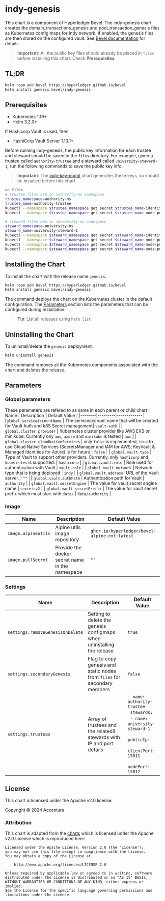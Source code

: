 [//]: # (##############################################################################################)
[//]: # (Copyright Accenture. All Rights Reserved.)
[//]: # (SPDX-License-Identifier: Apache-2.0)
[//]: # (##############################################################################################)

# indy-genesis

This chart is a component of Hyperledger Bevel. The indy-genesis chart creates the domain_transactions_genesis and pool_transaction_genesis files as Kubernetes config maps for Indy network. If enabled, the genesis files are then stored on the configured vault. See [Bevel documentation](https://hyperledger-bevel.readthedocs.io/en/latest/) for details.

> **Important**: All the public key files should already be placed in `files` before installing this chart. Check **Prerequisites**.

## TL;DR

```bash
helm repo add bevel https://hyperledger.github.io/bevel
helm install genesis bevel/indy-genesis
```

## Prerequisites

- Kubernetes 1.19+
- Helm 3.2.0+

If Hashicorp Vault is used, then
- HashiCorp Vault Server 1.13.1+

Before running indy-genesis, the public key information for each trustee and steward should be saved in the `files` directory. For example, given a trustee called `authority-trustee` and a steward called `university-steward-1`, run the following commands to save the public key info. 

> **Important**: The [indy-key-mgmt](../indy-key-mgmt/README.md) chart generates these keys, so should be installed before this chart.

```bash
cd files
# trustee files are in authority-ns namespace
trustee_namespace=authority-ns
trustee_name=authority-trustee
kubectl --namespace $trustee_namespace get secret $trustee_name-identity-public -o jsonpath='{.data.value}' | base64 -d | jq '.["did"]'> $trustee_name-did.json
kubectl --namespace $trustee_namespace get secret $trustee_name-node-public-verif-keys -o jsonpath='{.data.value}' | base64 -d | jq '.["verification-key"]' > $trustee_name-verkey.json

# steward files are in university-ns namespace
steward_namespace=university-ns
steward_name=university-steward-1
kubectl --namespace $steward_namespace get secret $steward_name-identity-public -o jsonpath='{.data.value}' | base64 -d | jq '.["did"]'> $steward_name-did.json
kubectl --namespace $steward_namespace get secret $steward_name-node-public-verif-keys -o jsonpath='{.data.value}' | base64 -d | jq '.["verification-key"]' > $steward_name-verkey.json
kubectl --namespace $steward_namespace get secret $steward_name-node-public-bls-keys -o jsonpath='{.data.value}' | base64 -d | jq '.["bls-key-pop"]' > $steward_name-blspop.json
kubectl --namespace $steward_namespace get secret $steward_name-node-public-bls-keys -o jsonpath='{.data.value}' | base64 -d | jq '.["bls-public-key"]' > $steward_name-blspub.json
```

## Installing the Chart

To install the chart with the release name `genesis`:

```bash
helm repo add bevel https://hyperledger.github.io/bevel
helm install genesis bevel/indy-genesis
```

The command deploys the chart on the Kubernetes cluster in the default configuration. The [Parameters](#parameters) section lists the parameters that can be configured during installation.

> **Tip**: List all releases using `helm list`

## Uninstalling the Chart

To uninstall/delete the `genesis` deployment:

```bash
helm uninstall genesis
```

The command removes all the Kubernetes components associated with the chart and deletes the release.

## Parameters

### Global parameters
These parameters are refered to as same in each parent or child chart
| Name   | Description  | Default Value |
|--------|---------|-------------|
|`global.serviceAccountName` | The serviceaccount name that will be created for Vault Auth and k8S Secret management| `vault-auth` |
| `global.cluster.provider` | Kubernetes cluster provider like AWS EKS or minikube. Currently ony `aws`, `azure` and `minikube` is tested | `aws` |
| `global.cluster.cloudNativeServices` | only `false` is implemented, `true` to use Cloud Native Services (SecretsManager and IAM for AWS; KeyVault & Managed Identities for Azure) is for future  | `false`  |
| `global.vault.type`  | Type of Vault to support other providers. Currently, only `hashicorp` and `kubernetes` is supported. | `hashicorp`    |
| `global.vault.role`  | Role used for authentication with Vault | `vault-role`    |
| `global.vault.network`  | Network type that is being deployed | `indy`    |
| `global.vault.address`| URL of the Vault server.    | `""`            |
| `global.vault.authPath`    | Authentication path for Vault  | `authority`            |
| `global.vault.secretEngine` | The value for vault secret engine name   | `secretsv2`  |
| `global.vault.secretPrefix` | The value for vault secret prefix which must start with `data/`   | `data/authority`  |

### Image

| Name   | Description    | Default Value   |
| -------------| ---------- | --------- |
| `image.alpineutils`  | Alpine utils image repository  | `ghcr.io/hyperledger/bevel-alpine-ext:latest` |
| `image.pullSecret`    | Provide the docker secret name in the namespace  | `""`            |

### Settings

| Name   | Description  | Default Value |
|--------|---------|-------------|
|`settings.removeGenesisOnDelete` | Setting to delete the genesis configmaps when uninstalling the release | `true` |
| `settings.secondaryGenesis` | Flag to copy genesis and static nodes from `files` for secondary members  | `false` |
| `settings.trustees` | Array of trustees and the relatedß stewards with IP and port details | `- name: authority-trustee`<br>&nbsp;&nbsp;`stewards:` <br>&nbsp;&nbsp;`- name: university-steward-1` <br>&nbsp;&nbsp;&nbsp;&nbsp;&nbsp; `publicIp:` <br>&nbsp;&nbsp;&nbsp;&nbsp;&nbsp; `clientPort: 15011` <br>&nbsp;&nbsp;&nbsp;&nbsp;&nbsp; `nodePort: 15012` |

## License

This chart is licensed under the Apache v2.0 license.

Copyright &copy; 2024 Accenture

### Attribution

This chart is adapted from the [charts](https://hyperledger.github.io/bevel/) which is licensed under the Apache v2.0 License which is reproduced here:

```
Licensed under the Apache License, Version 2.0 (the "License");
you may not use this file except in compliance with the License.
You may obtain a copy of the License at

    http://www.apache.org/licenses/LICENSE-2.0

Unless required by applicable law or agreed to in writing, software
distributed under the License is distributed on an "AS IS" BASIS,
WITHOUT WARRANTIES OR CONDITIONS OF ANY KIND, either express or implied.
See the License for the specific language governing permissions and
limitations under the License.
```
